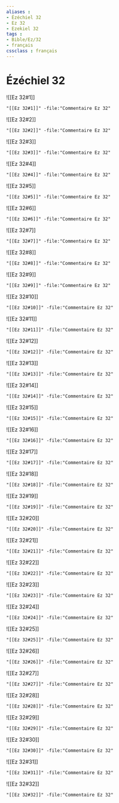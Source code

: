 ```yaml
---
aliases : 
- Ézéchiel 32
- Ez 32
- Ezekiel 32
tags : 
- Bible/Ez/32
- français
cssclass : français
---
```


# Ézéchiel 32

![[Ez 32#1]]

```query
"[[Ez 32#1]]" -file:"Commentaire Ez 32"
```

![[Ez 32#2]]

```query
"[[Ez 32#2]]" -file:"Commentaire Ez 32"
```

![[Ez 32#3]]

```query
"[[Ez 32#3]]" -file:"Commentaire Ez 32"
```

![[Ez 32#4]]

```query
"[[Ez 32#4]]" -file:"Commentaire Ez 32"
```

![[Ez 32#5]]

```query
"[[Ez 32#5]]" -file:"Commentaire Ez 32"
```

![[Ez 32#6]]

```query
"[[Ez 32#6]]" -file:"Commentaire Ez 32"
```

![[Ez 32#7]]

```query
"[[Ez 32#7]]" -file:"Commentaire Ez 32"
```

![[Ez 32#8]]

```query
"[[Ez 32#8]]" -file:"Commentaire Ez 32"
```

![[Ez 32#9]]

```query
"[[Ez 32#9]]" -file:"Commentaire Ez 32"
```

![[Ez 32#10]]

```query
"[[Ez 32#10]]" -file:"Commentaire Ez 32"
```

![[Ez 32#11]]

```query
"[[Ez 32#11]]" -file:"Commentaire Ez 32"
```

![[Ez 32#12]]

```query
"[[Ez 32#12]]" -file:"Commentaire Ez 32"
```

![[Ez 32#13]]

```query
"[[Ez 32#13]]" -file:"Commentaire Ez 32"
```

![[Ez 32#14]]

```query
"[[Ez 32#14]]" -file:"Commentaire Ez 32"
```

![[Ez 32#15]]

```query
"[[Ez 32#15]]" -file:"Commentaire Ez 32"
```

![[Ez 32#16]]

```query
"[[Ez 32#16]]" -file:"Commentaire Ez 32"
```

![[Ez 32#17]]

```query
"[[Ez 32#17]]" -file:"Commentaire Ez 32"
```

![[Ez 32#18]]

```query
"[[Ez 32#18]]" -file:"Commentaire Ez 32"
```

![[Ez 32#19]]

```query
"[[Ez 32#19]]" -file:"Commentaire Ez 32"
```

![[Ez 32#20]]

```query
"[[Ez 32#20]]" -file:"Commentaire Ez 32"
```

![[Ez 32#21]]

```query
"[[Ez 32#21]]" -file:"Commentaire Ez 32"
```

![[Ez 32#22]]

```query
"[[Ez 32#22]]" -file:"Commentaire Ez 32"
```

![[Ez 32#23]]

```query
"[[Ez 32#23]]" -file:"Commentaire Ez 32"
```

![[Ez 32#24]]

```query
"[[Ez 32#24]]" -file:"Commentaire Ez 32"
```

![[Ez 32#25]]

```query
"[[Ez 32#25]]" -file:"Commentaire Ez 32"
```

![[Ez 32#26]]

```query
"[[Ez 32#26]]" -file:"Commentaire Ez 32"
```

![[Ez 32#27]]

```query
"[[Ez 32#27]]" -file:"Commentaire Ez 32"
```

![[Ez 32#28]]

```query
"[[Ez 32#28]]" -file:"Commentaire Ez 32"
```

![[Ez 32#29]]

```query
"[[Ez 32#29]]" -file:"Commentaire Ez 32"
```

![[Ez 32#30]]

```query
"[[Ez 32#30]]" -file:"Commentaire Ez 32"
```

![[Ez 32#31]]

```query
"[[Ez 32#31]]" -file:"Commentaire Ez 32"
```

![[Ez 32#32]]

```query
"[[Ez 32#32]]" -file:"Commentaire Ez 32"
```

